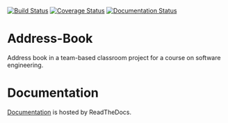 [![Build Status](https://travis-ci.org/skylerberg/address-book.png)](https://travis-ci.org/skylerberg/address-book)
[![Coverage Status](https://img.shields.io/coveralls/skylerberg/address-book.svg)](https://coveralls.io/r/skylerberg/address-book?branch=master)
[![Documentation Status](https://readthedocs.org/projects/address-book/badge/?style=normal&version=latest)](https://readthedocs.org/projects/address-book/?badge=latest)

Address-Book
============

Address book in a team-based classroom project for a course on software engineering.


Documentation
=============

[Documentation](https://address-book.readthedocs.org/en/latest/index.html) is hosted by ReadTheDocs.
